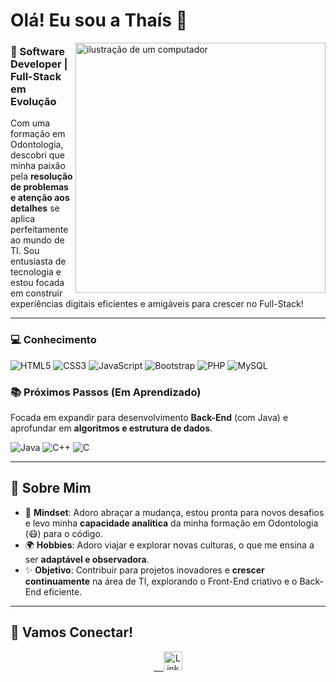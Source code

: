 <h1>Olá! Eu sou a Thaís 👋</h1>

<img src="https://raw.githubusercontent.com/MicaelliMedeiros/micaellimedeiros/master/image/computer-illustration.png" alt="ilustração de um computador" min-width="400px" max-width="400px" width="400px" align="right">

### 🎨 Software Developer | Full-Stack em Evolução

Com uma formação em Odontologia, descobri que minha paixão pela **resolução de problemas e atenção aos detalhes** se aplica perfeitamente ao mundo de TI. Sou entusiasta de tecnologia e estou focada em construir experiências digitais eficientes e amigáveis para crescer no Full-Stack!

---

### 💻 Conhecimento 

![HTML5](https://img.shields.io/badge/-HTML5-E34F26?style=flat-square&logo=html5&logoColor=white)
![CSS3](https://img.shields.io/badge/-CSS3-1572B6?style=flat-square&logo=css3)
![JavaScript](https://img.shields.io/badge/-JavaScript-black?style=flat-square&logo=javascript)
![Bootstrap](https://img.shields.io/badge/-Bootstrap-563D7C?style=flat-square&logo=bootstrap)
![PHP](https://img.shields.io/badge/-PHP-777BB4?style=flat-square&logo=php)
![MySQL](https://img.shields.io/badge/-MySQL-black?style=flat-square&logo=mysql)


### 📚 Próximos Passos (Em Aprendizado)

Focada em expandir para desenvolvimento **Back-End** (com Java) e aprofundar em **algoritmos e estrutura de dados**.

![Java](https://img.shields.io/badge/-Java-007396?style=flat-square&logo=openjdk&logoColor=white)
![C++](https://img.shields.io/badge/-C++-00599C?style=flat-square&logo=c++)
![C](https://img.shields.io/badge/-C-A8B9CC?style=flat-square&logo=c&logoColor=white)

---

## 🌟 Sobre Mim

* 🧠 **Mindset**: Adoro abraçar a mudança, estou pronta para novos desafios e levo minha **capacidade analítica** da minha formação em Odontologia (😷) para o código.
* 🌍 **Hobbies**: Adoro viajar e explorar novas culturas, o que me ensina a ser **adaptável e observadora**.
* ✨ **Objetivo**: Contribuir para projetos inovadores e **crescer continuamente** na área de TI, explorando o Front-End criativo e o Back-End eficiente.

---

## 🤝 Vamos Conectar!

<p align="center">
    <a href="https://www.linkedin.com/in/thaisrioss">
        <img alt="LinkedIn" width="30px" target="_blank" src="https://github.com/TheDudeThatCode/TheDudeThatCode/blob/master/Assets/Linkedin.svg" />
    </a>
</p>
  

